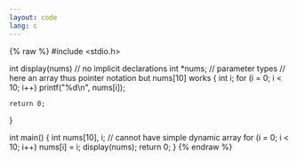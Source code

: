 ```yaml
---
layout: code
lang: c
---
```



{% raw %}
#include <stdio.h>

int display(nums) // no implicit declarations
int *nums;        // parameter types
                  // here an array thus pointer notation but nums[10] works
{
    int i;
    for (i = 0; i < 10; i++)
        printf("%d\n", nums[i]);

    return 0;
}

int main()
{
    int nums[10], i; // cannot have simple dynamic array
    for (i = 0; i < 10; i++)
        nums[i] = i;
    display(nums);
    return 0;
}
{% endraw %}
